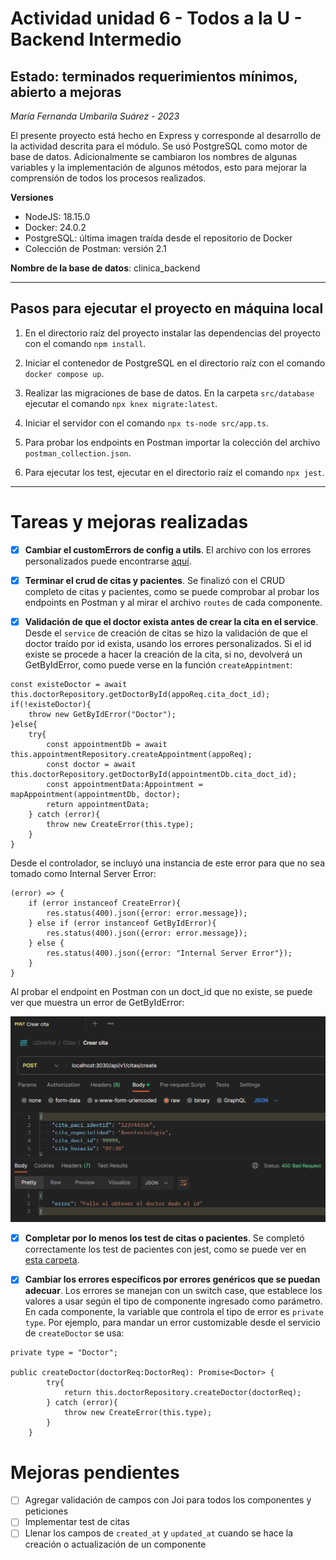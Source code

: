 # Actividad unidad 6 - Todos a la U - Backend Intermedio

## Estado: terminados requerimientos mínimos, abierto a mejoras

*María Fernanda Umbarila Suárez - 2023*

El presente proyecto está hecho en Express y corresponde al desarrollo de la actividad descrita para el módulo. Se usó PostgreSQL como motor de base de datos. Adicionalmente se cambiaron los nombres de algunas variables y la implementación de algunos métodos, esto para mejorar la comprensión de todos los procesos realizados.

**Versiones**

+ NodeJS: 18.15.0
+ Docker: 24.0.2
+ PostgreSQL: última imagen traída desde el repositorio de Docker
+ Colección de Postman: versión 2.1

**Nombre de la base de datos**: clinica_backend

---

## Pasos para ejecutar el proyecto en máquina local

1. En el directorio raíz del proyecto instalar las dependencias del proyecto con el comando `npm install`.

2. Iniciar el contenedor de PostgreSQL en el directorio raíz con el comando `docker compose up`.

3. Realizar las migraciones de base de datos. En la carpeta `src/database` ejecutar el comando `npx knex migrate:latest`.

4. Iniciar el servidor con el comando `npx ts-node src/app.ts`.

5. Para probar los endpoints en Postman importar la colección del archivo `postman_collection.json`.

6. Para ejecutar los test, ejecutar en el directorio raíz el comando `npx jest`.

---

# Tareas y mejoras realizadas

- [x] **Cambiar el customErrors de config a utils**. El archivo con los errores personalizados puede encontrarse [aquí](https://github.com/MariaFernandaUmbarila/ClinicaBackend/blob/main/src/utils/customerrors.ts).

- [x] **Terminar el crud de citas y pacientes**. Se finalizó con el CRUD completo de citas y pacientes, como se puede comprobar al probar los endpoints en Postman y al mirar el archivo `routes` de cada componente.

- [x] **Validación de que el doctor exista antes de crear la cita en el service**. Desde el `service` de creación de citas se hizo la validación de que el doctor traído por id exista, usando los errores personalizados. Si el id existe se procede a hacer la creación de la cita, si no, devolverá un GetByIdError, como puede verse en la función `createAppintment`:

```
const existeDoctor = await this.doctorRepository.getDoctorById(appoReq.cita_doct_id);
if(!existeDoctor){
    throw new GetByIdError("Doctor");                
}else{
    try{  
        const appointmentDb = await this.appointmentRepository.createAppointment(appoReq); 
        const doctor = await this.doctorRepository.getDoctorById(appointmentDb.cita_doct_id);              
        const appointmentData:Appointment = mapAppointment(appointmentDb, doctor);    
        return appointmentData;
    } catch (error){
        throw new CreateError(this.type);
    }
}
```

Desde el controlador, se incluyó una instancia de este error para que no sea tomado como Internal Server Error:

```
(error) => {
    if (error instanceof CreateError){
        res.status(400).json({error: error.message});
    } else if (error instanceof GetByIdError){
        res.status(400).json({error: error.message});
    } else {
        res.status(400).json({error: "Internal Server Error"});                   
    }
}
```

Al probar el endpoint en Postman con un doct_id que no existe, se puede ver que muestra un error de GetByIdError:

![Manejo de la excepción de doctor](no_existe_doctor.png)

- [x] **Completar por lo menos los test de citas o pacientes**. Se completó correctamente los test de pacientes con jest, como se puede ver en [esta carpeta](https://github.com/MariaFernandaUmbarila/ClinicaBackend/blob/main/src/test).

- [x] **Cambiar los errores específicos por errores genéricos que se puedan adecuar**. Los errores se manejan con un switch case, que establece los valores a usar según el tipo de componente ingresado como parámetro. En cada componente, la variable que controla el tipo de error es `private type`. Por ejemplo, para mandar un error customizable desde el servicio de `createDoctor` se usa:

```
private type = "Doctor";

public createDoctor(doctorReq:DoctorReq): Promise<Doctor> {
        try{
            return this.doctorRepository.createDoctor(doctorReq);
        } catch (error){
            throw new CreateError(this.type);
        }        
    }
```

# Mejoras pendientes

- [ ] Agregar validación de campos con Joi para todos los componentes y peticiones
- [ ] Implementar test de citas
- [ ] Llenar los campos de `created_at` y `updated_at` cuando se hace la creación o actualización de un componente
